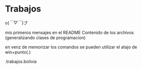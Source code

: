 # Trabajos

o(*￣▽￣*)ブ

mis primeros mensajes  en el README
Contenido de los archivos (generalizando clases de programacion)

en venz de memorizar los comandos se pueden utilizar el atajo de win+punto(.)

.trabajos.bolivia
